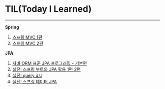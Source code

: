 # TIL(Today I Learned)
<hr>

**Spring** 
<ol>
    <li><a href="https://github.com/ansdudgh98/TIL/tree/master/Spring/mvc1%ED%8E%B8">스프링 MVC 1편</a></li>
    <li><a href="https://github.com/ansdudgh98/TIL/tree/master/Spring/mvc2%ED%8E%B8">스프링 MVC 2편</a></li>
</ol>


**JPA**
<ol>
    <li><a href="https://github.com/ansdudgh98/TIL/tree/master/JPA/JPA%EA%B8%B0%EB%B3%B8%ED%8E%B8">자바 ORM 표준 JPA 프로그래밍 - 기본편</a></li>
    <li><a href="https://github.com/ansdudgh98/TIL/tree/master/JPA/JPA%ED%99%9C%EC%9A%A9%ED%8E%B8/jpashop">실전! 스프링 부트와 JPA 활용 1편 2편</a></li>
    <li><a href="https://github.com/ansdudgh98/TIL/tree/master/JPA/querydsl">실전! query dsl</a></li>
    <li><a href="https://github.com/ansdudgh98/TIL/tree/master/JPA/%EC%8A%A4%ED%94%84%EB%A7%81%20data%20jpa/data-jpa">실전! 스프링 데이터 JPA</a></li></li>

